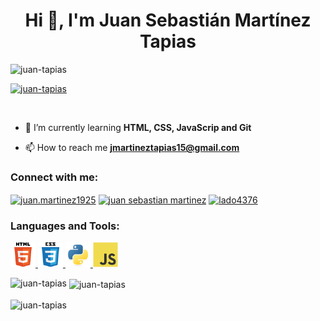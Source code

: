 <h1 align="center">Hi 👋, I'm Juan Sebastián Martínez Tapias</h1>
<p align="left"> <img src="https://komarev.com/ghpvc/?username=juan-tapias&label=Profile%20views&color=0e75b6&style=flat" alt="juan-tapias" /> </p>

<p align="left"> <a href="https://github.com/ryo-ma/github-profile-trophy"><img src="https://github-profile-trophy.vercel.app/?username=juan-tapias" alt="juan-tapias" /></a> </p>

<p align="left"> <a href="https://twitter.com/" target="blank"><img src="https://img.shields.io/twitter/follow/?logo=twitter&style=for-the-badge" alt="" /></a> </p>

- 🌱 I’m currently learning **HTML, CSS, JavaScrip and Git**

- 📫 How to reach me **jmartineztapias15@gmail.com**

<h3 align="left">Connect with me:</h3>
<p align="left">
<a href="https://instagram.com/juan.martinez1925" target="blank"><img align="center" src="https://raw.githubusercontent.com/rahuldkjain/github-profile-readme-generator/master/src/images/icons/Social/instagram.svg" alt="juan.martinez1925" height="30" width="40" /></a>
<a href="https://www.hackerrank.com/juan sebastian martinez" target="blank"><img align="center" src="https://raw.githubusercontent.com/rahuldkjain/github-profile-readme-generator/master/src/images/icons/Social/hackerrank.svg" alt="juan sebastian martinez" height="30" width="40" /></a>
<a href="https://discord.gg/lado4376" target="blank"><img align="center" src="https://raw.githubusercontent.com/rahuldkjain/github-profile-readme-generator/master/src/images/icons/Social/discord.svg" alt="lado4376" height="30" width="40" /></a>
</p>

<h3 align="left">Languages and Tools:</h3>
<p align="left">
  <a href="https://www.w3.org/html/" target="_blank" rel="noreferrer">
    <img src="https://raw.githubusercontent.com/devicons/devicon/master/icons/html5/html5-original-wordmark.svg" alt="html5" width="40" height="40"/>
  </a>
  <a href="https://www.w3schools.com/css/" target="_blank" rel="noreferrer">
    <img src="https://raw.githubusercontent.com/devicons/devicon/master/icons/css3/css3-original-wordmark.svg" alt="css3" width="40" height="40"/>
  </a>
  <a href="https://www.python.org" target="_blank" rel="noreferrer">
    <img src="https://raw.githubusercontent.com/devicons/devicon/master/icons/python/python-original.svg" alt="python" width="40" height="40"/>
  </a>
  <a href="https://developer.mozilla.org/en-US/docs/Web/JavaScript" target="_blank" rel="noreferrer">
    <img src="https://raw.githubusercontent.com/devicons/devicon/master/icons/javascript/javascript-original.svg" alt="javascript" width="40" height="40"/>
  </a>
</p>


<p><img align="left" src="https://github-readme-stats.vercel.app/api/top-langs?username=juan-tapias&show_icons=true&locale=en&layout=compact" alt="juan-tapias" /></p>

<p>&nbsp;<img align="center" src="https://github-readme-stats.vercel.app/api?username=juan-tapias&show_icons=true&locale=en" alt="juan-tapias" /></p>

<p><img align="center" src="https://github-readme-streak-stats.herokuapp.com/?user=juan-tapias&" alt="juan-tapias" /></p>

